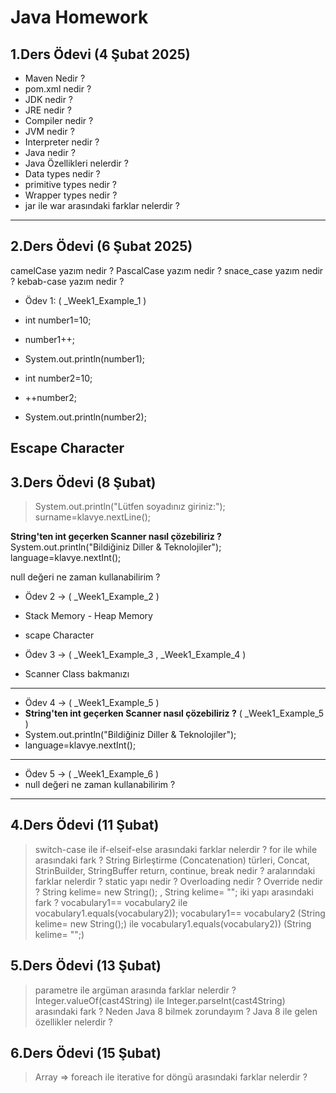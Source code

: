 # Java Homework

## 1.Ders Ödevi (4 Şubat 2025)
- Maven Nedir ?
- pom.xml nedir ?
- JDK  nedir ?
- JRE  nedir ?
- Compiler  nedir ?
- JVM  nedir ?
- Interpreter nedir ?
- Java nedir ?
- Java Özellikleri nelerdir ?
- Data types  nedir ?
- primitive types  nedir ?
- Wrapper types nedir ?
- jar ile war arasındaki farklar nelerdir ?
---

## 2.Ders Ödevi (6 Şubat 2025)
camelCase yazım nedir ?
PascalCase yazım nedir ?
snace_case yazım nedir ?
kebab-case yazım nedir ?


- Ödev 1: ( _Week1_Example_1 )
- int number1=10;
- number1++;
- System.out.println(number1);

- int number2=10;
- ++number2;
- System.out.println(number2);

Escape Character
---

## 3.Ders Ödevi (8 Şubat)
> System.out.println("Lütfen soyadınız giriniz:");
> surname=klavye.nextLine();

**String'ten int geçerken Scanner nasıl çözebiliriz ?**
System.out.println("Bildiğiniz Diller & Teknolojiler");
language=klavye.nextInt();

null değeri ne zaman kullanabilirim ?

- Ödev 2 -> ( _Week1_Example_2 )
- Stack Memory - Heap Memory
- scape Character

- Ödev 3 -> ( _Week1_Example_3 , _Week1_Example_4 )
- Scanner Class bakmanızı
---

- Ödev 4 -> ( _Week1_Example_5 )
- **String'ten int geçerken Scanner nasıl çözebiliriz ?** ( _Week1_Example_5 )
- System.out.println("Bildiğiniz Diller & Teknolojiler");
- language=klavye.nextInt();
---

- Ödev 5 ->  ( _Week1_Example_6 )
- null değeri ne zaman kullanabilirim ?
---

## 4.Ders Ödevi (11 Şubat)
> switch-case ile if-elseif-else arasındaki farklar nelerdir ?
> for ile while arasındaki fark ?
> String Birleştirme (Concatenation) türleri, Concat, StrinBuilder, StringBuffer
> return, continue, break nedir ? aralarındaki farklar nelerdir ?
> static yapı nedir ?
> Overloading nedir ?
> Override nedir ?
> String kelime= new String(); , String kelime= "";  iki yapı arasındaki fark ?
> vocabulary1== vocabulary2 ile vocabulary1.equals(vocabulary2));
> vocabulary1== vocabulary2 (String kelime= new String();)
> ile vocabulary1.equals(vocabulary2)) (String kelime= "";)


## 5.Ders Ödevi (13 Şubat)
> parametre ile argüman arasında farklar nelerdir ?
> Integer.valueOf(cast4String) ile  Integer.parseInt(cast4String) arasındaki fark ?
> Neden Java 8 bilmek zorundayım ?
> Java 8 ile gelen özellikler nelerdir ?


## 6.Ders Ödevi (15 Şubat)
> Array => foreach ile iterative for döngü arasındaki farklar nelerdir ?
